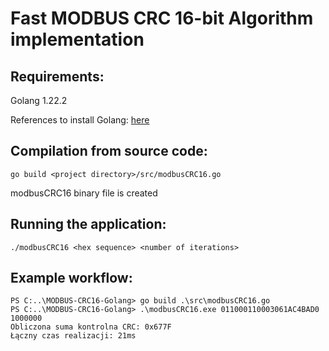 # Fast MODBUS CRC 16-bit Algorithm implementation
## Requirements:
Golang 1.22.2

References to install Golang: [here](https://go.dev/dl/)

## Compilation from source code:
```
go build <project directory>/src/modbusCRC16.go
```
modbusCRC16 binary file is created

## Running the application:
```
./modbusCRC16 <hex sequence> <number of iterations>
```

## Example workflow:
```
PS C:..\MODBUS-CRC16-Golang> go build .\src\modbusCRC16.go
PS C:..\MODBUS-CRC16-Golang> .\modbusCRC16.exe 011000110003061AC4BAD0 1000000
Obliczona suma kontrolna CRC: 0x677F
Łączny czas realizacji: 21ms
```
